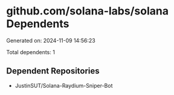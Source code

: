 # github.com/solana-labs/solana Dependents

Generated on: 2024-11-09 14:56:23

Total dependents: 1

## Dependent Repositories

- JustinSUT/Solana-Raydium-Sniper-Bot
